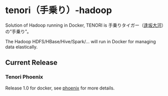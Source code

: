 # tenori（手乗り）-hadoop

Solution of Hadoop running in Docker, TENORI is 手乗りタイガー（[逢坂大河](https://zh.moegirl.org/zh-hans/%E9%80%A2%E5%9D%82%E5%A4%A7%E6%B2%B3)）の”手乗り”。

The Hadoop HDFS/HBase/Hive/Spark/... will run in Docker for managing data elastically.

## Current Release

### Tenori Phoenix

Release 1.0 for docker, see [phoenix](https://github.com/TsingJyujing/tenori-hadoop/tree/master/phoenix) for more details.
